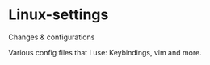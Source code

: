 # Linux-settings
Changes &amp; configurations

Various config files that I use: Keybindings, vim and more.